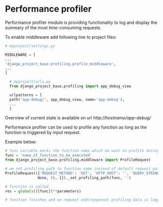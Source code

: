 # Performance profiler

Performance profiler module is providing functionality to log and display the summary of the most time-consuming requests.


To enable middleware add following line to project files:

```python
# myproject/settings.py

MIDDLEWARE = [
...
'django_project_base.profiling.profile_middleware',
...
]
```

```python
  # myproject/urls.py
  from django_project_base.profiling import app_debug_view

  urlpatterns = [
  path('app-debug/', app_debug_view, name='app-debug'),
  ...
  ]
```

Overview of current state is available on url *http://hostname/app-debug/*

Performance profiler can be used to profile any function as long as the function is triggered by input request.

Example below:

```python
# func variable marks the function name which we want to profile during request
func = 'name_of_function_to_be_executed'
from django_project_base.profiling.middleware import ProfileRequest

# we set profiling path to function name instead of default request path used in profiling.middleware
ProfileRequest({'REQUEST_METHOD': 'GET', 'HTTP_HOST': '', 'QUERY_STRING': '', 'PATH_INFO': ''},
               None, (), {})._set_profiling_path(func, '')

# function is called
res = globals()[func](**parameters)

# function finishes and on request end(response) profiling data is logged and it can be then viewed in http://hostname/app-debug/ view
```
